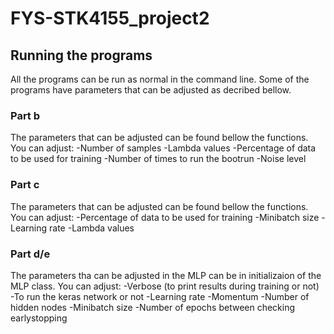 # FYS-STK4155_project2

## Running the programs
All the programs can be run as normal in the command line. Some of the programs have parameters that can be adjusted as decribed bellow.

### Part b
The parameters that can be adjusted can be found bellow the functions. You can adjust:
-Number of samples
-Lambda values
-Percentage of data to be used for training
-Number of times to run the bootrun
-Noise level

### Part c
The parameters that can be adjusted can be found bellow the functions. You can adjust:
-Percentage of data to be used for training
-Minibatch size
-Learning rate
-Lambda values

### Part d/e
The parameters tha can be adjusted in the MLP can be in initializaion of the MLP class. You can adjust:
-Verbose (to print results during training or not)
-To run the keras network or not
-Learning rate
-Momentum
-Number of hidden nodes
-Minibatch size
-Number of epochs between checking earlystopping
